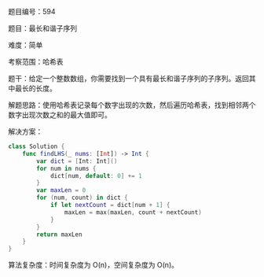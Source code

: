 题目编号：594

题目：最长和谐子序列

难度：简单

考察范围：哈希表

题干：给定一个整数数组，你需要找到一个具有最长和谐子序列的子序列。返回其中最长的长度。

解题思路：使用哈希表记录每个数字出现的次数，然后遍历哈希表，找到相邻两个数字出现次数之和的最大值即可。

解决方案：

```swift
class Solution {
    func findLHS(_ nums: [Int]) -> Int {
        var dict = [Int: Int]()
        for num in nums {
            dict[num, default: 0] += 1
        }
        var maxLen = 0
        for (num, count) in dict {
            if let nextCount = dict[num + 1] {
                maxLen = max(maxLen, count + nextCount)
            }
        }
        return maxLen
    }
}
```

算法复杂度：时间复杂度为 O(n)，空间复杂度为 O(n)。